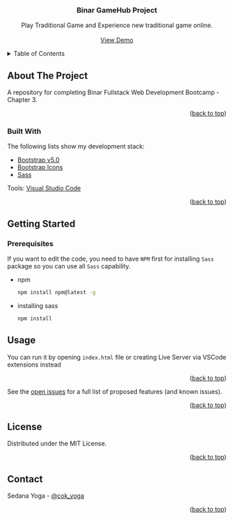 <div id="top"></div>

<!-- PROJECT LOGO -->
<br />
<div align="center">
  <h3 align="center">Binar GameHub Project</h3>

  <p align="center">
    Play Traditional Game and Experience new traditional game online.
    <br />
    <br />
    <a href="https://sedanayoga.github.io/binar-gamehub/">View Demo</a>
  </p>
</div>

<!-- TABLE OF CONTENTS -->
<details>
  <summary>Table of Contents</summary>
  <ol>
    <li>
      <a href="#about-the-project">About The Project</a>
      <ul>
        <li><a href="#built-with">Built With</a></li>
      </ul>
    </li>
    <li>
      <a href="#getting-started">Getting Started</a>
      <ul>
        <li><a href="#prerequisites">Prerequisites</a></li>
      </ul>
    </li>
    <li><a href="#usage">Usage</a></li>
    <li><a href="#license">License</a></li>
    <li><a href="#contact">Contact</a></li>
  </ol>
</details>

<!-- ABOUT THE PROJECT -->

## About The Project

A repository for completing Binar Fullstack Web Development Bootcamp - Chapter 3.

<p align="right">(<a href="#top">back to top</a>)</p>

### Built With

The following lists show my development stack:

- [Bootstrap v5.0](https://getbootstrap.com/)
- [Bootstrap Icons](https://icons.getbootstrap.com/)
- [Sass](https://sass-lang.com/)

Tools: [Visual Studio Code](https://code.visualstudio.com/)

<p align="right">(<a href="#top">back to top</a>)</p>

<!-- GETTING STARTED -->

## Getting Started

### Prerequisites

If you want to edit the code, you need to have `NPM` first for installing `Sass` package so you can use all `Sass` capability.

- npm
  ```sh
  npm install npm@latest -g
  ```
- installing sass
  ```sh
  npm install
  ```

## Usage

You can run it by opening `index.html` file or creating Live Server via VSCode extensions instead

<p align="right">(<a href="#top">back to top</a>)</p>

See the [open issues](https://github.com/othneildrew/Best-README-Template/issues) for a full list of proposed features (and known issues).

<p align="right">(<a href="#top">back to top</a>)</p>

<!-- LICENSE -->

## License

Distributed under the MIT License.

<p align="right">(<a href="#top">back to top</a>)</p>

<!-- CONTACT -->

## Contact

Sedana Yoga - [@cok_yoga](https://twitter.com/Cok_Yoga)

<p align="right">(<a href="#top">back to top</a>)</p>

<!-- MARKDOWN LINKS & IMAGES -->
<!-- https://www.markdownguide.org/basic-syntax/#reference-style-links -->
